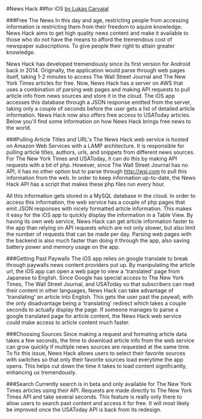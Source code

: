 #News Hack
##for iOS
[by Lukas Carvajal](https://lcarvajal.github.io)

###Free The News
In this day and age, restricting people from accessing information is restricting them from their freedom to aquire knowledge.
News Hack aims to get high quality news content and make it available to those who do not have the means to afford the tremendous cost of newspaper subscriptions.
To give people their right to attain greater knowledge.

News Hack has developed tremendously since its first version for Android back in 2014. Originally, the application would parse through web pages itself, taking 1-2 minutes to access The Wall Street Journal and The New York Times articles for free. 
Now, News Hack has a server on AWS that uses a combination of parsing web pages and making API requests to pull article info from news sources and store it in the cloud. 
The iOS app accesses this database through a JSON response emitted from the server, taking only a couple of seconds before the user gets a list of detailed article information.
News Hack now also offers free access to USAToday articles.
Below you'll find some information on how News Hack brings free news to the world.


###Pulling Article Titles and URL's
The News Hack web service is hosted on Amazon Web Services with a LAMP architecture. 
It is responsible for pulling article titles, authors, urls, and snippets from different news sources.
For The New York Times and USAToday, it can do this by making API requests with a bit of php.
However, since The Wall Street Journal has no API, it has no other option but to parse through http://wsj.com to pull this information from the web.
In order to keep information up-to-date, the News Hack API has a script that makes these php files run every hour.

All this information gets stored in a MySQL database in the cloud.
In order to access this information, the web service has a couple of php pages that emit JSON responses with nicely formatted article information.
This makes it easy for the iOS app to quickly display the information in a Table View.
By having its own web service, News Hack can get article information faster to the app than relying on API requests which are not only slower, but also limit the number of requests that can be made per day.
Parsing web pages with the backend is also much faster than doing it through the app, also saving battery power and memory usage on the app.

###Getting Past Paywalls
The iOS app relies on google translate to break through paywalls news content providers put up.
By manipulating the article url, the iOS app can open a web page to view a 'translated' page from Japanese to English.
Since Google has special access to The New York Times, The Wall Street Journal, and USAToday so that subscribers can read their content in other languages, News Hack can take advantage of 'translating' an article into English.
This gets the user past the paywall, with the only disadvantage being a 'translating' redirect which takes a couple seconds to actually display the page.
If someone manages to parse a google translated page for article content, the News Hack web service could make access to article content much faster.

###Choosing Sources
Since making a request and formating article data takes a few seconds, the time to download article info from the web service can grow quickly if multiple news sources are requested at the same time.
To fix this issue, News Hack allows users to select their favorite sources with switches so that only their favorite sources load everytime the app opens.
This helps cut down the time it takes to load content significantly, enhancing ux tremendously.

###Search
Currently search is in beta and only available for The New York Times articles using their API.
Requests are made directly to The New York Times API and take several seconds.
This feature is really only there to allow users to search past content and access it for free.
It will most likely be improved once the USAToday API is back from its redesign.
 

